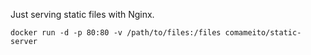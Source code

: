 Just serving static files with Nginx.

`docker run -d -p 80:80 -v /path/to/files:/files comameito/static-server`
